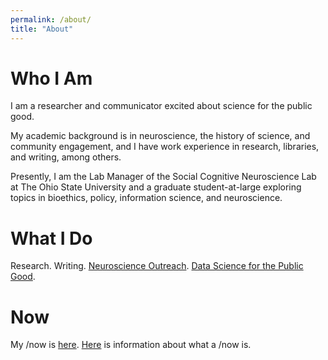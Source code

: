 ```yaml
---
permalink: /about/
title: "About"
---
```


# Who I Am #

I am a researcher and communicator excited about science for the public good.

My academic background is in neuroscience, the history of science, and community engagement, and I have work experience in research, libraries, and writing, among others.

Presently, I am the Lab Manager of the Social Cognitive Neuroscience Lab at The Ohio State University and a graduate student-at-large exploring topics in bioethics, policy, information science, and neuroscience. 

# What I Do #

Research. Writing. [Neuroscience Outreach](https://www.neuroscienceoutreach.org/). [Data Science for the Public Good](https://www.codeforamerica.org/). 

# Now #

My /now is [here](https://eecping.github.io/now). [Here](https://nownownow.com/about) is information about what a /now is. 
